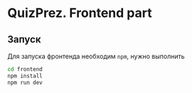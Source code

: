 # QuizPrez. Frontend part
## Запуск
Для запуска фронтенда необходим `npm`, нужно выполнить
```bash
cd frontend
npm install
npm run dev
```
